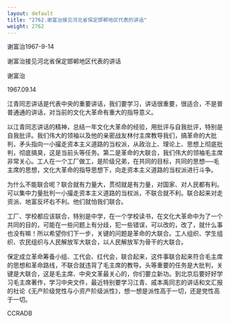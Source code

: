 ```yaml
---
layout: default
title: "2762.谢富治接见河北省保定邯郸地区代表的讲话"
weight: 2762
---
```


谢富治1967-9-14

谢富治接见河北省保定邯郸地区代表的讲话

谢富治

1967.09.14

江青同志讲话是代表中央的重要讲话，我们要学习，讲话很重要，很适合，不是普普通通的讲话，对当前的文化大革命有重大的指导意义。

以江青同志讲话的精神，总结一年文化大革命的经验，用批评与自我批评，特别是自我批评。我们伟大的领袖以及他的亲密战友林付主席教导我们，搞革命的大批判，矛头指向一小撮走资本主义道路的当权派，从政治上、理论上、思想上彻底批判，彻底搞臭，这是当前头等任务。第二是革命的大联合，我们伟大的领袖毛主席非常关心。工人在一个工厂做工，是阶级兄弟，在共同的目标，共同的思想──毛主席的思想，文化大革命的指导思想下，向走资本主义道路的当权派进行斗争。

为什么不能联合呢？联合就有力量大，贯彻就是有力量，对国家、对人民都有利。可以集中力量批判一小撮走资本主义道路的当权派，不联合就不利。联合起来对走资派、地富反坏右不利。他们就怕我们联合。

工厂、学校都应该联合，特别是中学，在一个学校读书，在文化大革命中为了一个共同的目的，可能在一些问题上有分歧，犯一些错误，可以改的，改了，就什么事也没有嘛！所以希望你们下一步，关键的问题是革命的大联合。工人组织、学生组织、农民组织与人民解放军大联合，以人民解放军为骨干的大联合。

保定成立革命筹备小组、工代会、红代会，联合起来，这件事联合起来符合毛主席的思想和革命路线，不联合就违背了毛主席的教导。头等重要的任务是大批判，关键是大联合，这是毛主席、中央文革最关心的，你们要立新功。到北京后要好好学习毛主席著作，学习中央文件，最近特别要学习江青、戚本禹同志的讲话和文汇报的社论《无产阶级党性与小资产阶级派性》，想一想是派性高于一切，还是党性高于一切。

CCRADB

